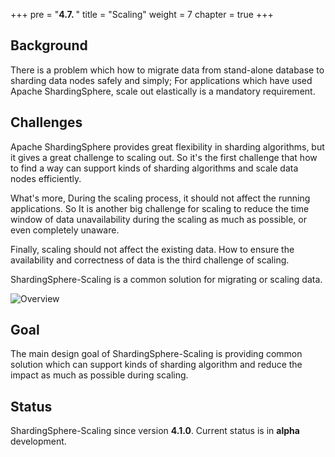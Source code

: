 +++
pre = "<b>4.7. </b>"
title = "Scaling"
weight = 7
chapter = true
+++

## Background

There is a problem which how to migrate data from stand-alone database to sharding data nodes safely and simply;
For applications which have used Apache ShardingSphere, scale out elastically is a mandatory requirement.

## Challenges

Apache ShardingSphere provides great flexibility in sharding algorithms, but it gives a great challenge to scaling out.
So it's the first challenge that how to find a way can support kinds of sharding algorithms and scale data nodes efficiently.

What's more, During the scaling process, it should not affect the running applications. 
So It is another big challenge for scaling to reduce the time window of data unavailability during the scaling as much as possible, or even completely unaware.

Finally, scaling should not affect the existing data. How to ensure the availability and correctness of data is the third challenge of scaling.

ShardingSphere-Scaling is a common solution for migrating or scaling data.

![Overview](https://shardingsphere.apache.org/document/current/img/scaling/overview.en.png)

## Goal

The main design goal of ShardingSphere-Scaling is providing common solution which can support kinds of sharding algorithm and reduce the impact as much as possible during scaling.

## Status

ShardingSphere-Scaling since version **4.1.0**.
Current status is in **alpha** development.
